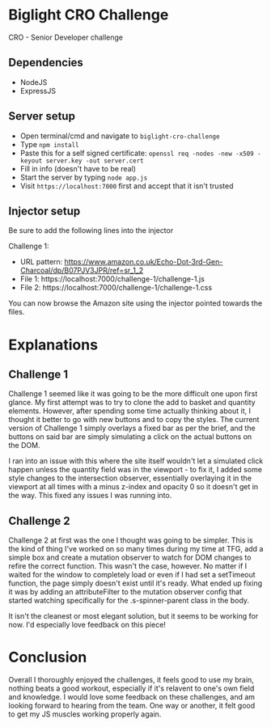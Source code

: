 # Biglight CRO Challenge

CRO - Senior Developer challenge

## Dependencies

- NodeJS
- ExpressJS

## Server setup

- Open terminal/cmd and navigate to `biglight-cro-challenge`
- Type `npm install`
- Paste this for a self signed certificate: `openssl req -nodes -new -x509 -keyout server.key -out server.cert`
- Fill in info (doesn't have to be real)
- Start the server by typing `node app.js`
- Visit `https://localhost:7000` first and accept that it isn't trusted

## Injector setup

Be sure to add the following lines into the injector

Challenge 1:

- URL pattern: https://www.amazon.co.uk/Echo-Dot-3rd-Gen-Charcoal/dp/B07PJV3JPR/ref=sr_1_2
- File 1: https://localhost:7000/challenge-1/challenge-1.js
- File 2: https://localhost:7000/challenge-1/challenge-1.css

You can now browse the Amazon site using the injector pointed towards the files.

# Explanations
## Challenge 1
Challenge 1 seemed like it was going to be the more difficult one upon first glance. My first attempt was to try to clone the add to basket and quantity elements. However, after spending some time actually thinking about it, I thought it better to go with new buttons and to copy the styles. The current version of Challenge 1 simply overlays a fixed bar as per the brief, and the buttons on said bar are simply simulating a click on the actual buttons on the DOM.

I ran into an issue with this where the site itself wouldn't let a simulated click happen unless the quantity field was in the viewport - to fix it, I added some style changes to the intersection observer, essentially overlaying it in the viewport at all times with a minus z-index and opacity 0 so it doesn't get in the way. This fixed any issues I was running into.

## Challenge 2
Challenge 2 at first was the one I thought was going to be simpler. This is the kind of thing I've worked on so many times during my time at TFG, add a simple box and create a mutation observer to watch for DOM changes to refire the correct function. This wasn't the case, however. No matter if I waited for the window to completely load or even if I had set a setTimeout function, the page simply doesn't exist until it's ready. What ended up fixing it was by adding an attributeFilter to the mutation observer config that started watching specifically for the .s-spinner-parent class in the body.

It isn't the cleanest or most elegant solution, but it seems to be working for now. I'd especially love feedback on this piece!

# Conclusion
Overall I thoroughly enjoyed the challenges, it feels good to use my brain, nothing beats a good workout, especially if it's relavent to one's own field and knowledge. I would love some feedback on these challenges, and am looking forward to hearing from the team. One way or another, it felt good to get my JS muscles working properly again.
